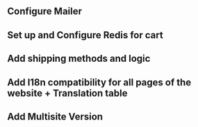 ## Configure Mailer

## Set up and Configure Redis for cart

## Add shipping methods and logic

## Add I18n compatibility for all pages of the website + Translation table

## Add Multisite Version